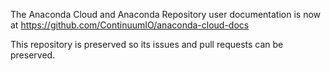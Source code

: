 The Anaconda Cloud and Anaconda Repository user documentation is now at https://github.com/ContinuumIO/anaconda-cloud-docs

This repository is preserved so its issues and pull requests can be preserved.
